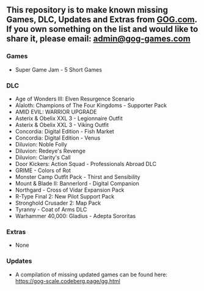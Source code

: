 ## This repository is to make known missing Games, DLC, Updates and Extras from [GOG.com](https://www.gog.com/). If you own something on the list and would like to share it, please email: [admin@gog-games.com](mailto:admin@gog-games.com)

### Games
- Super Game Jam - 5 Short Games

### DLC
- Age of Wonders III: Elven Resurgence Scenario
- Alaloth: Champions of The Four Kingdoms - Supporter Pack
- AMID EVIL: WARRIOR UPGRADE
- Asterix & Obelix XXL 3 - Legionnaire Outfit
- Asterix & Obelix XXL 3 - Viking Outfit
- Concordia: Digital Edition - Fish Market
- Concordia: Digital Edition - Venus
- Diluvion: Noble Folly
- Diluvion: Redeye's Revenge
- Diluvion: Clarity's Call
- Door Kickers: Action Squad - Professionals Abroad DLC
- GRIME - Colors of Rot
- Monster Camp Outfit Pack - Thirst and Sensibility
- Mount & Blade II: Bannerlord - Digital Companion
- Northgard - Cross of Vidar Expansion Pack
- R-Type Final 2: New Pilot Support Pack
- Stronghold Crusader 2: Map Pack
- Tyranny - Coat of Arms DLC
- Warhammer 40,000: Gladius - Adepta Sororitas

### Extras
- None

### Updates
- A compilation of missing updated games can be found here: https://gog-scale.codeberg.page/gg.html
